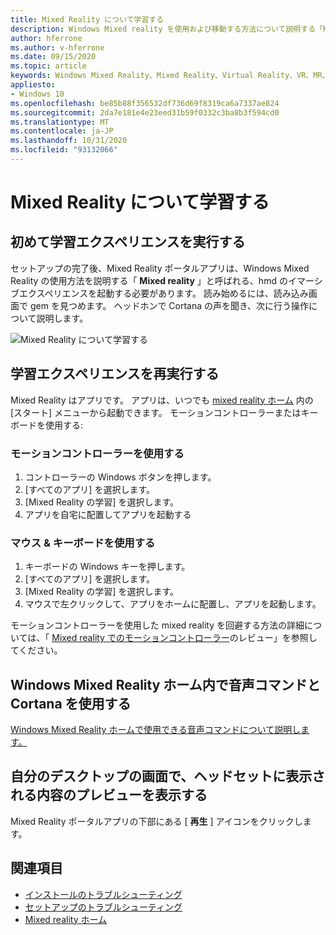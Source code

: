 ```yaml
---
title: Mixed Reality について学習する
description: Windows Mixed reality を使用および移動する方法について説明する「Mixed Reality アプリの学習」を実行する方法について説明します。
author: hferrone
ms.author: v-hferrone
ms.date: 09/15/2020
ms.topic: article
keywords: Windows Mixed Reality、Mixed Reality、Virtual Reality、VR、MR、チュートリアル、はじめに
appliesto:
- Windows 10
ms.openlocfilehash: be85b88f356532df736d69f8319ca6a7337ae824
ms.sourcegitcommit: 2da7e181e4e23eed31b59f0332c3ba8b3f594cd0
ms.translationtype: MT
ms.contentlocale: ja-JP
ms.lasthandoff: 10/31/2020
ms.locfileid: "93132066"
---
```

# <a name="learn-mixed-reality"></a>Mixed Reality について学習する

## <a name="running-the-learning-experience-for-the-first-time"></a>初めて学習エクスペリエンスを実行する

セットアップの完了後、Mixed Reality ポータルアプリは、Windows Mixed Reality の使用方法を説明する「 **Mixed reality** 」と呼ばれる、hmd のイマーシブエクスペリエンスを起動する必要があります。 読み始めるには、読み込み画面で gem を見つめます。 ヘッドホンで Cortana の声を聞き、次に行う操作について説明します。

![Mixed Reality について学習する](images/file-learnmixedrealitystart.png)

## <a name="re-run-the-learning-experience"></a>学習エクスペリエンスを再実行する

Mixed Reality はアプリです。 アプリは、いつでも [mixed reality ホーム](your-mixed-reality-home.md) 内の [スタート] メニューから起動できます。 モーションコントローラーまたはキーボードを使用する:

### <a name="use-your-motion-controllers"></a>モーションコントローラーを使用する

1. コントローラーの Windows ボタンを押します。
2. [すべてのアプリ] を選択します。
3. [Mixed Reality の学習] を選択します。
4. アプリを自宅に配置してアプリを起動する

### <a name="use-your-mouse--keyboard"></a>マウス & キーボードを使用する

1. キーボードの Windows キーを押します。
2. [すべてのアプリ] を選択します。
3. [Mixed Reality の学習] を選択します。
4. マウスで左クリックして、アプリをホームに配置し、アプリを起動します。

モーションコントローラーを使用した mixed reality を回避する方法の詳細については、「 [Mixed reality でのモーションコントローラー](controllers-in-wmr.md)のレビュー」を参照してください。

## <a name="use-voice-commands-and-cortana-inside-of-the-windows-mixed-reality-home"></a>Windows Mixed Reality ホーム内で音声コマンドと Cortana を使用する

[Windows Mixed Reality ホームで使用できる音声コマンドについて説明します。](https://support.microsoft.com/help/4041322/windows-10-speech-in-windows-mixed-reality)

## <a name="show-a-preview-of-what-im-seeing-in-my-headset-on-my-desktops-screen"></a>自分のデスクトップの画面で、ヘッドセットに表示される内容のプレビューを表示する

Mixed Reality ポータルアプリの下部にある [ **再生** ] アイコンをクリックします。

## <a name="see-also"></a>関連項目

* [インストールのトラブルシューティング](installation_errors.md)
* [セットアップのトラブルシューティング](wmr-setup-faq.md)
* [Mixed reality ホーム](your-mixed-reality-home.md)
